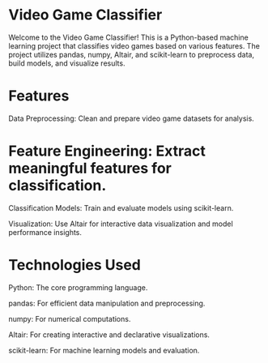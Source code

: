 # Video Game Classifier

Welcome to the Video Game Classifier! This is a Python-based machine learning project that classifies video games based on various features. The project utilizes pandas, numpy, Altair, and scikit-learn to preprocess data, build models, and visualize results.

# Features

Data Preprocessing: Clean and prepare video game datasets for analysis.

# Feature Engineering: Extract meaningful features for classification.

Classification Models: Train and evaluate models using scikit-learn.

Visualization: Use Altair for interactive data visualization and model performance insights.

# Technologies Used

Python: The core programming language.

pandas: For efficient data manipulation and preprocessing.

numpy: For numerical computations.

Altair: For creating interactive and declarative visualizations.

scikit-learn: For machine learning models and evaluation.
